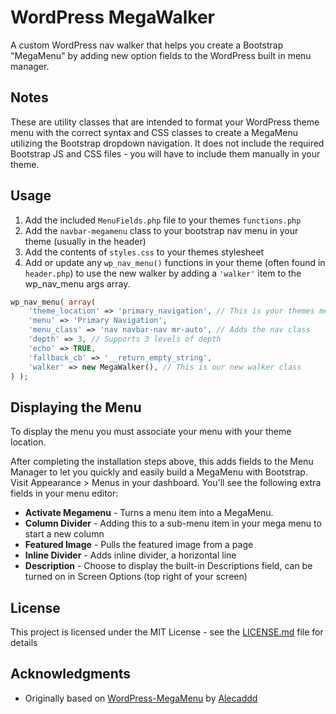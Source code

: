 

# WordPress MegaWalker

A custom WordPress nav walker that helps you create a Bootstrap "MegaMenu" by adding new option fields to the WordPress built in menu manager.

## Notes
These are utility classes that are intended to format your WordPress theme menu with the correct syntax and CSS classes to create a MegaMenu utilizing the Bootstrap dropdown navigation. It does not include the required Bootstrap JS and CSS files - you will have to include them manually in your theme.

## Usage
1. Add the included `MenuFields.php` file to your themes `functions.php` 
2. Add the `navbar-megamenu` class to your bootstrap nav menu in your theme (usually in the header)
3. Add the contents of `styles.css` to your themes stylesheet 
4. Add or update any `wp_nav_menu()` functions in your theme (often found in `header.php`) to use the new walker by adding a `'walker'` item to the wp_nav_menu args array.

```php
wp_nav_menu( array(
    'theme_location' => 'primary_navigation', // This is your themes menu location
    'menu' => 'Primary Navigation', 
    'menu_class' => 'nav navbar-nav mr-auto', // Adds the nav class
    'depth' => 3, // Supports 3 levels of depth 
    'echo' => TRUE,
    'fallback_cb' => '__return_empty_string',
    'walker' => new MegaWalker(), // This is our new walker class
) );
```
## Displaying the Menu
To display the menu you must associate your menu with your theme location.

After completing the installation steps above, this adds fields to the Menu Manager to let you quickly and easily build a MegaMenu with Bootstrap.
Visit Appearance > Menus in your dashboard. You'll see the following extra fields in your menu editor: 
* **Activate Megamenu** - Turns a menu item into a MegaMenu. 
* **Column Divider** - Adding this to a sub-menu item in your mega menu to start a new column
* **Featured Image** - Pulls the featured image from a page
* **Inline Divider** - Adds inline divider, a horizontal line
* **Description** - Choose to display the built-in Descriptions field, can be turned on in Screen Options (top right of your screen)

## License

This project is licensed under the MIT License - see the [LICENSE.md](LICENSE.md) file for details

## Acknowledgments

* Originally based on [WordPress-MegaMenu](https://github.com/Alecaddd/WordPress-MegaMenu) by [Alecaddd](https://github.com/Alecaddd)
